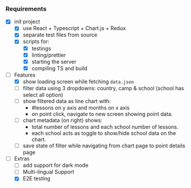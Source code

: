
### Requirements

- [X] init project
	- [X] use React + Typescript + Chart.js + Redux
	- [X] separate test files from source
	- [X] scripts for:
		- [x] testings
		- [X] linting/prettier
		- [X] starting the server
		- [X] compiling TS and build
- [ ] Features
	- [X] show loading screen while fetching `data.json`
	- [ ] filter data using 3 dropdowns: country, camp & school (school has select all option)
	- [ ] show filtered data as line chart with:
		- #lessons on y axis and months on x axis
		- on point click, navigate to new screen showing point data.
	- [ ] chart metadata (on right) shows: 
		- total number of lessons and each school number of lessons.
		- each school acts as toggle to show/hide school data on the chart.
	- [ ] save state of filter while navigating from chart page to point details page
- [ ] Extras
	- [ ] add support for dark mode
	- [ ] Multi-lingual Support
	- [X] E2E testing
